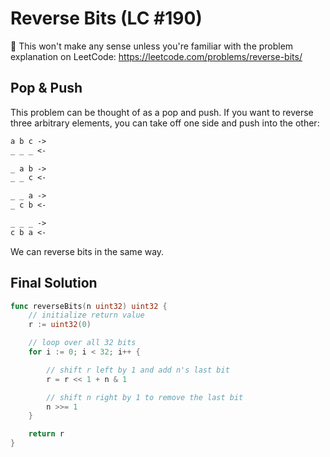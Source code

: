 # Reverse Bits (LC #190)

🛑️ This won't make any sense unless you're familiar with the problem explanation on LeetCode: <https://leetcode.com/problems/reverse-bits/>

## Pop & Push

This problem can be thought of as a pop and push. If you want to reverse three arbitrary elements, you can take off one side and push into the other:

```txt
a b c ->
_ _ _ <-

_ a b ->
_ _ c <-

_ _ a ->
_ c b <-

_ _ _ ->
c b a <-
```

We can reverse bits in the same way.

## Final Solution

```go
func reverseBits(n uint32) uint32 {
    // initialize return value
    r := uint32(0)

    // loop over all 32 bits
    for i := 0; i < 32; i++ {

        // shift r left by 1 and add n's last bit
        r = r << 1 + n & 1

        // shift n right by 1 to remove the last bit
        n >>= 1
    }

    return r
}
```
